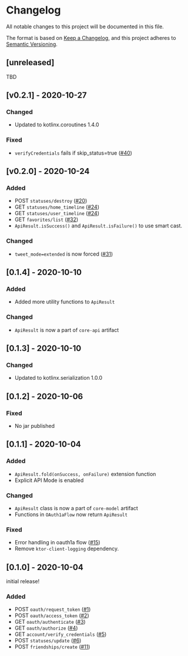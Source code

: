 # Changelog

All notable changes to this project will be documented in this file.

The format is based on [Keep a Changelog](https://keepachangelog.com/en/1.0.0/),
and this project adheres to [Semantic Versioning](https://semver.org/spec/v2.0.0.html).

<!--
Types of changes
- Added for new features.
- Changed for changes in existing functionality.
- Deprecated for soon-to-be removed features.
- Removed for now removed features.
- Fixed for any bug fixes.
- Security in case of vulnerabilities.
-->

## [unreleased]

TBD

## [v0.2.1] - 2020-10-27

### Changed

- Updated to kotlinx.coroutines 1.4.0

### Fixed

- `verifyCredentials` fails if skip_status=true ([#40](https://github.com/yshrsmz/twitter4kt/issues/40))


## [v0.2.0] - 2020-10-24

### Added

- POST `statuses/destroy` ([#20](https://github.com/yshrsmz/twitter4kt/issues/20))
- GET `statuses/home_timeline` ([#24](https://github.com/yshrsmz/twitter4kt/pull/24))
- GET `statuses/user_timeline` ([#24](https://github.com/yshrsmz/twitter4kt/pull/24))
- GET `favorites/list` ([#32](https://github.com/yshrsmz/twitter4kt/pull/32))
- `ApiResult.isSuccess()` and `ApiResult.isFailure()` to use smart cast.

### Changed

- `tweet_mode=extended` is now forced ([#31](https://github.com/yshrsmz/twitter4kt/pull/31))


## [0.1.4] - 2020-10-10

### Added

- Added more utility functions to `ApiResult`

### Changed

- `ApiResult` is now a part of `core-api` artifact


## [0.1.3] - 2020-10-10

### Changed

- Updated to kotlinx.serialization 1.0.0


## [0.1.2] - 2020-10-06

### Fixed

- No jar published


## [0.1.1] - 2020-10-04

### Added

- `ApiResult.fold(onSuccess, onFailure)` extension function
- Explicit API Mode is enabled

### Changed 

- `ApiResult` class is now a part of `core-model` artifact
- Functions in `OAuth1aFlow` now return `ApiResult`

### Fixed

- Error handling in oauth1a flow ([#15](https://github.com/yshrsmz/twitter4kt/issues/15))
- Remove `ktor-client-logging` dependency.


## [0.1.0] - 2020-10-04

initial release!

### Added

- POST `oauth/request_token` ([#1](https://github.com/yshrsmz/twitter4kt/issues/1))
- POST `oauth/access_token` ([#2](https://github.com/yshrsmz/twitter4kt/issues/2))
- GET `oauth/authenticate` ([#3](https://github.com/yshrsmz/twitter4kt/issues/3))
- GET `oauth/authorize` ([#4](https://github.com/yshrsmz/twitter4kt/issues/4))
- GET `account/verify_credentials` ([#5](https://github.com/yshrsmz/twitter4kt/issues/5))
- POST `statuses/update` ([#6](https://github.com/yshrsmz/twitter4kt/issues/6))
- POST `friendships/create` ([#11](https://github.com/yshrsmz/twitter4kt/issues/11))
